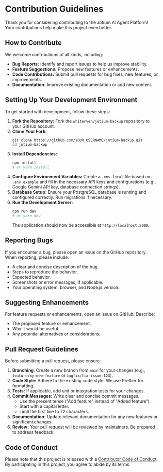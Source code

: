 # Contribution Guidelines

Thank you for considering contributing to the Jotium AI Agent Platform! Your contributions help make this project even better.

## How to Contribute

We welcome contributions of all kinds, including:

*   **Bug Reports:** Identify and report issues to help us improve stability.
*   **Feature Suggestions:** Propose new features or enhancements.
*   **Code Contributions:** Submit pull requests for bug fixes, new features, or improvements.
*   **Documentation:** Improve existing documentation or add new content.

## Setting Up Your Development Environment

To get started with development, follow these steps:

1.  **Fork the Repository:** Fork the `whiterven/jotium-backup` repository to your GitHub account.
2.  **Clone Your Fork:**
    ```bash
    git clone https://github.com/YOUR_USERNAME/jotium-backup.git
    cd jotium-backup
    ```
3.  **Install Dependencies:**
    ```bash
    npm install
    # or yarn install
    ```
4.  **Configure Environment Variables:** Create a `.env.local` file based on `.env.example` and fill in the necessary API keys and configurations (e.g., Google Gemini API key, database connection strings).
5.  **Database Setup:** Ensure your PostgreSQL database is running and configured correctly. Run migrations if necessary.
6.  **Run the Development Server:**
    ```bash
    npm run dev
    # or yarn dev
    ```
    The application should now be accessible at `http://localhost:3000`.

## Reporting Bugs

If you encounter a bug, please open an issue on the GitHub repository. When reporting, please include:

*   A clear and concise description of the bug.
*   Steps to reproduce the behavior.
*   Expected behavior.
*   Screenshots or error messages, if applicable.
*   Your operating system, browser, and Node.js version.

## Suggesting Enhancements

For feature requests or enhancements, open an issue on GitHub. Describe:

*   The proposed feature or enhancement.
*   Why it would be useful.
*   Any potential alternatives or considerations.

## Pull Request Guidelines

Before submitting a pull request, please ensure:

1.  **Branching:** Create a new branch from `main` for your changes (e.g., `feature/my-new-feature` or `bugfix/fix-issue-123`).
2.  **Code Style:** Adhere to the existing code style. We use Prettier for formatting.
3.  **Tests:** If applicable, add unit or integration tests for your changes.
4.  **Commit Messages:** Write clear and concise commit messages.
    *   Use the present tense ("Add feature" instead of "Added feature").
    *   Start with a capital letter.
    *   Limit the first line to 72 characters.
5.  **Documentation:** Update relevant documentation for any new features or significant changes.
6.  **Review:** Your pull request will be reviewed by maintainers. Be prepared to address feedback.

## Code of Conduct

Please note that this project is released with a [Contributor Code of Conduct](CODE_OF_CONDUCT.md). By participating in this project, you agree to abide by its terms.
